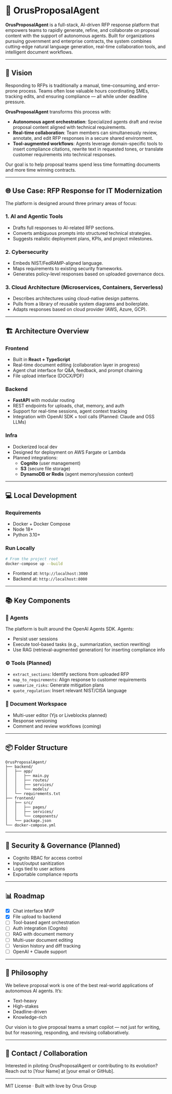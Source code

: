 # 🧠 OrusProposalAgent

**OrusProposalAgent** is a full-stack, AI-driven RFP response platform that empowers teams to rapidly generate, refine, and collaborate on proposal content with the support of autonomous agents. Built for organizations pursuing government and enterprise contracts, the system combines cutting-edge natural language generation, real-time collaboration tools, and intelligent document workflows.

---

## 🧭 Vision

Responding to RFPs is traditionally a manual, time-consuming, and error-prone process. Teams often lose valuable hours coordinating SMEs, tracking edits, and ensuring compliance — all while under deadline pressure.

**OrusProposalAgent** transforms this process with:
- **Autonomous agent orchestration**: Specialized agents draft and revise proposal content aligned with technical requirements.
- **Real-time collaboration**: Team members can simultaneously review, annotate, and edit RFP responses in a secure shared environment.
- **Tool-augmented workflows**: Agents leverage domain-specific tools to insert compliance citations, rewrite text in requested tones, or translate customer requirements into technical responses.

Our goal is to help proposal teams spend less time formatting documents and more time winning contracts.

---

## 🌐 Use Case: RFP Response for IT Modernization
The platform is designed around three primary areas of focus:

### 1. AI and Agentic Tools
- Drafts full responses to AI-related RFP sections.
- Converts ambiguous prompts into structured technical strategies.
- Suggests realistic deployment plans, KPIs, and project milestones.

### 2. Cybersecurity
- Embeds NIST/FedRAMP-aligned language.
- Maps requirements to existing security frameworks.
- Generates policy-level responses based on uploaded governance docs.

### 3. Cloud Architecture (Microservices, Containers, Serverless)
- Describes architectures using cloud-native design patterns.
- Pulls from a library of reusable system diagrams and boilerplate.
- Adapts responses based on cloud provider (AWS, Azure, GCP).

---

## 🏗️ Architecture Overview

### Frontend
- Built in **React + TypeScript**
- Real-time document editing (collaboration layer in progress)
- Agent chat interface for Q&A, feedback, and prompt chaining
- File upload interface (DOCX/PDF)

### Backend
- **FastAPI** with modular routing
- REST endpoints for uploads, chat, memory, and auth
- Support for real-time sessions, agent context tracking
- Integration with OpenAI SDK + tool calls (Planned: Claude and OSS LLMs)

### Infra
- Dockerized local dev
- Designed for deployment on AWS Fargate or Lambda
- Planned integrations:
  - **Cognito** (user management)
  - **S3** (secure file storage)
  - **DynamoDB or Redis** (agent memory/session context)

---

## 💻 Local Development

### Requirements
- Docker + Docker Compose
- Node 18+
- Python 3.10+

### Run Locally
```bash
# From the project root
docker-compose up --build
```
- Frontend at: `http://localhost:3000`
- Backend at: `http://localhost:8000`

---

## 📚 Key Components

### 🧠 Agents
The platform is built around the OpenAI Agents SDK. Agents:
- Persist user sessions
- Execute tool-based tasks (e.g., summarization, section rewriting)
- Use RAG (retrieval-augmented generation) for inserting compliance info

### ⚙️ Tools (Planned)
- `extract_sections`: Identify sections from uploaded RFP
- `map_to_requirements`: Align response to customer requirements
- `summarize_risks`: Generate mitigation plans
- `quote_regulation`: Insert relevant NIST/CISA language

### 📄 Document Workspace
- Multi-user editor (Yjs or Liveblocks planned)
- Response versioning
- Comment and review workflows (coming)

---

## 📦 Folder Structure
```
OrusProposalAgent/
├── backend/
│   ├── app/
│   │   ├── main.py
│   │   ├── routes/
│   │   ├── services/
│   │   └── models/
│   └── requirements.txt
├── frontend/
│   ├── src/
│   │   ├── pages/
│   │   ├── services/
│   │   └── components/
│   └── package.json
└── docker-compose.yml
```

---

## 🔐 Security & Governance (Planned)
- Cognito RBAC for access control
- Input/output sanitization
- Logs tied to user actions
- Exportable compliance reports

---

## 📊 Roadmap
- [x] Chat interface MVP
- [x] File upload to backend
- [ ] Tool-based agent orchestration
- [ ] Auth integration (Cognito)
- [ ] RAG with document memory
- [ ] Multi-user document editing
- [ ] Version history and diff tracking
- [ ] OpenAI + Claude support

---

## 🧠 Philosophy
We believe proposal work is one of the best real-world applications of autonomous AI agents. It’s:
- Text-heavy
- High-stakes
- Deadline-driven
- Knowledge-rich

Our vision is to give proposal teams a smart copilot — not just for writing, but for reasoning, responding, and revising collaboratively.

---

## 🤝 Contact / Collaboration
Interested in piloting OrusProposalAgent or contributing to its evolution?
Reach out to [Your Name] at [your email or GitHub].

---

MIT License · Built with love by Orus Group
